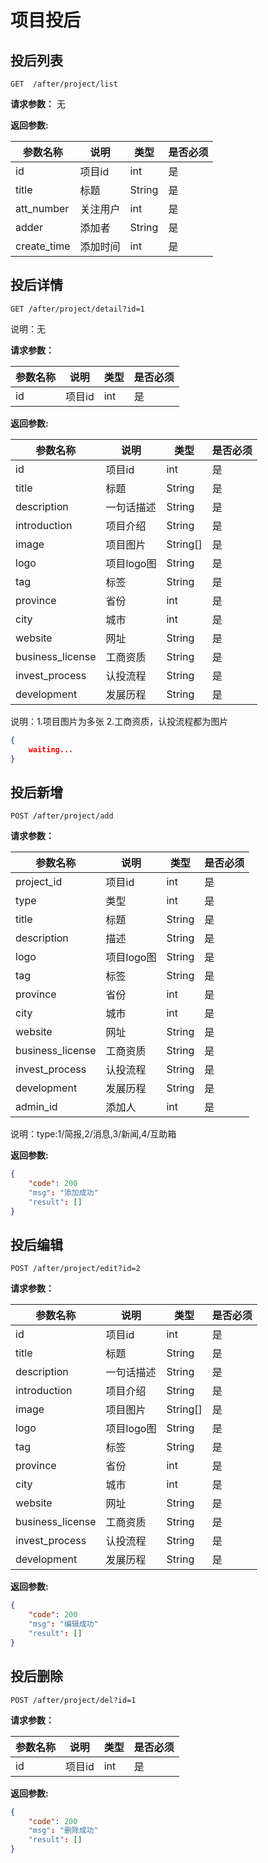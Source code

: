 # 项目投后
## 投后列表

	GET  /after/project/list

**请求参数：**
无


**返回参数:**

|参数名称|说明|类型|是否必须|
|---|---|---|---|
|id|项目id|int|是|
|title|标题|String|是|
|att_number|关注用户|int|是|
|adder|添加者|String|是|
|create_time|添加时间|int|是|



## 投后详情

	GET /after/project/detail?id=1
	
说明：无
	
**请求参数：**

|参数名称|说明|类型|是否必须|
|---|---|---|---|
|id|项目id|int|是|


**返回参数:**

|参数名称|说明|类型|是否必须|
|---|---|---|---|
|id|项目id|int|是|
|title|标题|String|是|
|description|一句话描述|String|是|
|introduction|项目介绍|String|是|
|image|项目图片|String[]|是|
|logo|项目logo图|String|是|
|tag|标签|String|是|
|province|省份|int|是|
|city|城市|int|是|
|website|网址|String|是|
|business_license|工商资质|String|是|
|invest_process|认投流程|String|是|
|development|发展历程|String|是|

说明：1.项目图片为多张
	 2.工商资质，认投流程都为图片

```json
{
	waiting...
}
```


## 投后新增

	POST /after/project/add
	
**请求参数：**

|参数名称|说明|类型|是否必须|
|---|---|---|---|
|project_id|项目id|int|是|
|type|类型|int|是|
|title|标题|String|是|
|description|描述|String|是|
|logo|项目logo图|String|是|
|tag|标签|String|是|
|province|省份|int|是|
|city|城市|int|是|
|website|网址|String|是|
|business_license|工商资质|String|是|
|invest_process|认投流程|String|是|
|development|发展历程|String|是|
|admin_id|添加人|int|是|

说明：type:1/简报,2/消息,3/新闻,4/互助箱



**返回参数:**


```json
{
	"code": 200
	"msg": "添加成功"
	"result": []
}
```

## 投后编辑

	POST /after/project/edit?id=2
	
**请求参数：**

|参数名称|说明|类型|是否必须|
|---|---|---|---|
|id|项目id|int|是|
|title|标题|String|是|
|description|一句话描述|String|是|
|introduction|项目介绍|String|是|
|image|项目图片|String[]|是|
|logo|项目logo图|String|是|
|tag|标签|String|是|
|province|省份|int|是|
|city|城市|int|是|
|website|网址|String|是|
|business_license|工商资质|String|是|
|invest_process|认投流程|String|是|
|development|发展历程|String|是|

**返回参数:**

```json
{
	"code": 200
	"msg": "编辑成功"
	"result": []
}
```

## 投后删除

	POST /after/project/del?id=1

**请求参数：**

|参数名称|说明|类型|是否必须|
|---|---|---|---|
|id|项目id|int|是|


**返回参数:**

```json
{
	"code": 200
	"msg": "删除成功"
	"result": []
}
```
